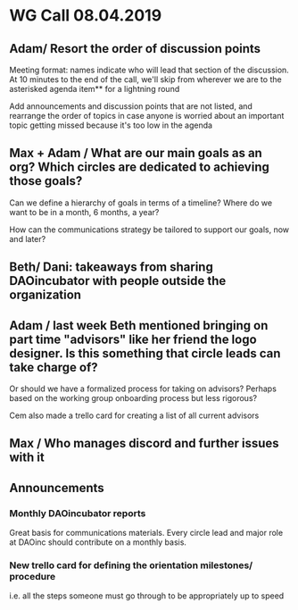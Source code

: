 # WG Call 08.04.2019

## Adam/ Resort the order of discussion points

Meeting format: names indicate who will lead that section of the discussion.  At 10 minutes to the end of the call, we'll skip from wherever we are to the asterisked agenda item\*\* for a lightning round 

Add announcements and discussion points that are not listed, and rearrange the order of topics in case anyone is worried about an important topic getting missed because it's too low in the agenda

## Max + Adam / What are our main goals as an org?  Which circles are dedicated to achieving those goals?

Can we define a hierarchy of goals in terms of a timeline?  Where do we want to be in a month, 6 months, a year?

How can the communications strategy be tailored to support our goals, now and later?

## Beth/ Dani: takeaways from sharing DAOincubator with people outside the organization

## Adam / last week Beth mentioned bringing on part time "advisors" like her friend the logo designer.  Is this something that circle leads can take charge of?

Or should we have a formalized process for taking on advisors? Perhaps based on the working group onboarding process but less rigorous?

Cem also made a trello card for creating a list of all current advisors

## Max / Who manages discord and further issues with it

## Announcements

### Monthly DAOincubator reports

Great basis for communications materials.  Every circle lead and major role at DAOinc should contribute on a monthly basis.

### New trello card for defining the  orientation milestones/ procedure

i.e. all the steps someone must go through to be appropriately up to speed

